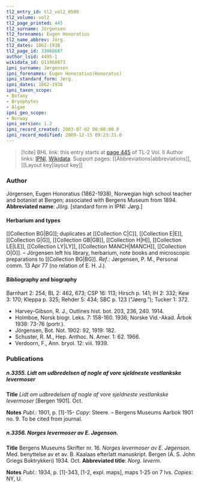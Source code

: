 ```yaml
---
tl2_entry_id: tl2_vol2_0500
tl2_volume: vol2
tl2_page_printed: 445
tl2_surname: Jörgensen
tl2_forenames: Eugen Honoratius
tl2_name_abbrev: Jörg.
tl2_dates: 1862-1938
tl2_page_id: 33068687
author_lsid: 4495-1
wikidata_id: Q11968073
ipni_surname: Jørgensen
ipni_forenames: Eugen Honoratius(Honoratus)
ipni_standard_form: Jørg.
ipni_dates: 1862-1938
ipni_taxon_scope: 
- Botany
- Bryophytes
- Algae
ipni_geo_scope: 
- Norway
ipni_version: 1.2
ipni_record_created: 2003-07-02 00:00:00.0
ipni_record_modified: 2009-12-15 09:23:31.0
---
```


> [!cite] BHL link: this entry starts at [page 445](https://www.biodiversitylibrary.org/page/33068687) of TL-2 Vol. II
> Author links: [IPNI](https://www.ipni.org/a/4495-1), [Wikidata](https://www.wikidata.org/wiki/Q11968073). Support pages: [[Abbreviations|abbreviations]], [[Layout key|layout key]]

### Author

Jörgensen, Eugen Honoratius (1862-1938), Norwegian high school teacher and botanist at Bergen; associated with Bergens Museum from 1894. 
**Abbreviated name**: *Jörg.* \[standard form in IPNI: *Jørg.*\]

#### Herbarium and types

[[Collection BG|BG]]; duplicates at [[Collection C|C]], [[Collection E|E]], [[Collection G|G]], [[Collection GB|GB]], [[Collection H|H]], [[Collection LE|LE]], [[Collection LY|LY]], [[Collection MANCH|MANCH]], [[Collection O|O]]. – Jörgensen left his library, herbarium, note books and microscopic preparations to [[Collection BG|BG]].
*Ref*.: Jørgensen, P. M., Personal comm. 13 Apr 77 (no relation of E. H. J.).

#### Bibliography and biography

Barnhart 2: 254; BL 2: 462, 673; CSP 16: 113; Hirsch p. 141; IH 2: 332; Kew 3: 170; Kleppa p. 325; Rehder 5: 434; SBC p. 123 ("Jøerg."); Tucker 1: 372.
- Harvey-Gibson, R. J., Outlines hist. bot. 203, 236, 240. 1914.
- Holmboe, Norsk biogr. Leks. 7: 158-160. 1936; Norske Vid.-Akad. Årbok 1938: 73-76 (portr.).
- Jörgensen, Bot. Not. 1902: 92, 1919: 182.
- Schuster, R. M., Hep. Anthoc. N. Amer. 1: 62. 1966.
- Verdoorn, F., Ann. bryol. 12: viii. 1939.

### Publications

##### n.3355. Lidt om udbredelsen af nogle af vore sjeldneste vestlankske levermoser

**Title**
*Lidt om udbredelsen af nogle af vore sjeldneste vestlankske levermoser* \[Bergen 1901\]. Oct.

**Notes**
*Publ*.: 1901, p. \[1\]-15- *Copy*: Steere. – Bergens Museums Aarbok 1901 no. 9. To be cited from journal.

##### n.3356. Norges levermoser av E. Jøgenson.

**Title**
Bergens Museums Skrifter nr. 16. *Norges levermoser av E. Jøgenson.* Med. benyttelse av et av. B. Kaalaas efterlatt manuskript. Bergen (A. S. John Griegs Boktrykkeri) 1934. Oct.
**Abbreviated title**: *Norg. leverm.*

**Notes**
*Publ*.: 1934, p. \[1\]-343, \[1-2, expl. maps\], maps 1-25 on 7 lvs. *Copies*: NY, U.


